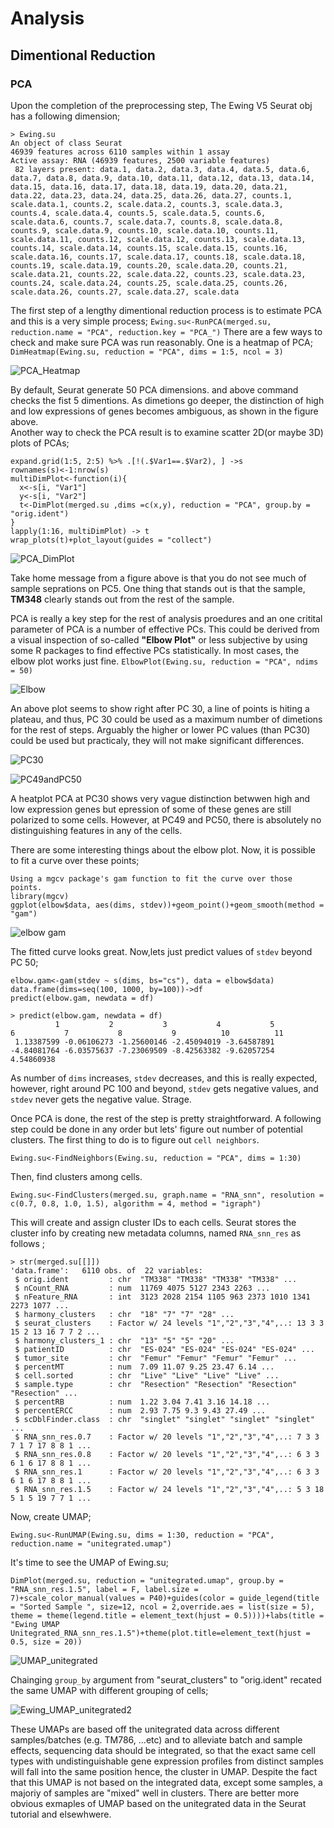 # Analysis
## Dimentional Reduction
### PCA
Upon the completion of the preprocessing step, The Ewing V5 Seurat obj has a following dimension;
```
> Ewing.su
An object of class Seurat 
46939 features across 6110 samples within 1 assay 
Active assay: RNA (46939 features, 2500 variable features)
 82 layers present: data.1, data.2, data.3, data.4, data.5, data.6, data.7, data.8, data.9, data.10, data.11, data.12, data.13, data.14, data.15, data.16, data.17, data.18, data.19, data.20, data.21, data.22, data.23, data.24, data.25, data.26, data.27, counts.1, scale.data.1, counts.2, scale.data.2, counts.3, scale.data.3, counts.4, scale.data.4, counts.5, scale.data.5, counts.6, scale.data.6, counts.7, scale.data.7, counts.8, scale.data.8, counts.9, scale.data.9, counts.10, scale.data.10, counts.11, scale.data.11, counts.12, scale.data.12, counts.13, scale.data.13, counts.14, scale.data.14, counts.15, scale.data.15, counts.16, scale.data.16, counts.17, scale.data.17, counts.18, scale.data.18, counts.19, scale.data.19, counts.20, scale.data.20, counts.21, scale.data.21, counts.22, scale.data.22, counts.23, scale.data.23, counts.24, scale.data.24, counts.25, scale.data.25, counts.26, scale.data.26, counts.27, scale.data.27, scale.data
```
The first step of a lengthy dimentional reduction process is to estimate PCA and this is a very simple process;
```Ewing.su<-RunPCA(merged.su, reduction.name = "PCA", reduction.key = "PCA_")```
There are a few ways to check and make sure PCA was run reasonably.  One is a heatmap of PCA;
```DimHeatmap(Ewing.su, reduction = "PCA", dims = 1:5, ncol = 3)```

![PCA_Heatmap](https://github.com/akhst7/Ewing-s-sarcoma-scRNAseq-Analysis-based-on-GSE243347/assets/3075799/bcecf5b3-9da0-4f8f-87d1-eab6c606b2a8)

By default, Seurat generate 50  PCA dimensions. and above command checks the fist 5 dimentions. As dimetions go deeper, the distinction of high and low expressions of genes becomes ambiguous, as shown in the figure above.  
Another way to check the PCA result is to examine scatter 2D(or maybe 3D) plots of PCAs;

```
expand.grid(1:5, 2:5) %>% .[!(.$Var1==.$Var2), ] ->s
rownames(s)<-1:nrow(s)
multiDimPlot<-function(i){
  x<-s[i, "Var1"]
  y<-s[i, "Var2"]
  t<-DimPlot(merged.su ,dims =c(x,y), reduction = "PCA", group.by = "orig.ident")
} 
lapply(1:16, multiDimPlot) -> t
wrap_plots(t)+plot_layout(guides = "collect")
```

![PCA_DimPlot](https://github.com/akhst7/Ewing-s-sarcoma-scRNAseq-Analysis-based-on-GSE243347/assets/3075799/238f9456-e44f-4f2b-be2e-5b7b7d03fb7d)

Take home message from a figure above is that you do not see much of sample seprations on PC5.  One thing that stands out is that the sample, **TM348** clearly stands out from the rest of the sample.   

PCA is really a key step for the rest of analysis proedures and an one critital parameter of PCA is a number of effective PCs. This could be derived from a visual inspection of so-called **"Elbow Plot"** or less subjective by using some R packages to find effective PCs statistically. In most cases, the elbow plot works just fine. 
```ElbowPlot(Ewing.su, reduction = "PCA", ndims = 50)```

![Elbow](https://github.com/akhst7/Ewing-s-sarcoma-scRNAseq-Analysis-based-on-GSE243347/assets/3075799/939d7297-9406-44fc-bb81-15adaa41e575)

An above plot seems to show right after PC 30, a line of points is hiting a plateau, and thus, PC 30 could be used as a maximum number of dimetions for the rest of steps.  Arguably the higher or lower PC values (than PC30) could be used but practicaly, they will not make significant differences.

![PC30](https://github.com/akhst7/Ewing-s-sarcoma-scRNAseq-Analysis-based-on-GSE243347/assets/3075799/79a2d3a5-f5d7-4d87-af6d-394e049813fe)

![PC49andPC50](https://github.com/akhst7/Ewing-s-sarcoma-scRNAseq-Analysis-based-on-GSE243347/assets/3075799/8ac8048d-022d-4d2c-8717-789f076d2a6c)

A heatplot PCA at PC30 shows very vague distinction betwwen high and low expression genes but epression of some of these genes are still polarized to some cells.  However, at PC49 and PC50, there is absolutely no distinguishing features in any of the cells.  

There are some interesting things about the elbow plot.  Now, it is possible to fit a curve over these points;
```
Using a mgcv package's gam function to fit the curve over those points.  
library(mgcv)
ggplot(elbow$data, aes(dims, stdev))+geom_point()+geom_smooth(method = "gam")
```
![elbow gam](https://github.com/akhst7/Ewing-s-sarcoma-scRNAseq-Analysis-based-on-GSE243347/assets/3075799/a9456bec-6ccf-4336-a652-f636da181363)

The fitted curve looks great.  Now,lets just predict values of ```stdev``` beyond PC 50;
```
elbow.gam<-gam(stdev ~ s(dims, bs="cs"), data = elbow$data)
data.frame(dims=seq(100, 1000, by=100))->df
predict(elbow.gam, newdata = df)

> predict(elbow.gam, newdata = df)
          1           2           3           4           5           6           7           8           9          10          11 
 1.13387599 -0.06106273 -1.25600146 -2.45094019 -3.64587891 -4.84081764 -6.03575637 -7.23069509 -8.42563382 -9.62057254  4.54860938
```
As number of ```dims``` increases, ```stdev``` decreases, and this is really expected, however, right around PC 100 and beyond, ```stdev``` gets negative values, and ```stdev``` never gets the negative value.  Strage.  

Once PCA is done, the rest of the step is pretty straightforward.  A following step could be done in any order but lets' figure out number of potential clusters.  The first thing to do is to figure out ```cell neighbors```.
```
Ewing.su<-FindNeighbors(Ewing.su, reduction = "PCA", dims = 1:30)
```
Then, find clusters among cells. 
```
Ewing.su<-FindClusters(merged.su, graph.name = "RNA_snn", resolution = c(0.7, 0.8, 1.0, 1.5), algorithm = 4, method = "igraph")
```
This will create  and assign cluster IDs to each cells.  Seurat stores the cluster info by creating new metadata columns, named ```RNA_snn_res``` as follows ;
```
> str(merged.su[[]])
'data.frame':	6110 obs. of  22 variables:
 $ orig.ident         : chr  "TM338" "TM338" "TM338" "TM338" ...
 $ nCount_RNA         : num  11769 4075 5127 2343 2263 ...
 $ nFeature_RNA       : int  3123 2028 2154 1105 963 2373 1010 1341 2273 1077 ...
 $ harmony_clusters   : chr  "18" "7" "7" "28" ...
 $ seurat_clusters    : Factor w/ 24 levels "1","2","3","4",..: 13 3 3 15 2 13 16 7 7 2 ...
 $ harmony_clusters_1 : chr  "13" "5" "5" "20" ...
 $ patientID          : chr  "ES-024" "ES-024" "ES-024" "ES-024" ...
 $ tumor_site         : chr  "Femur" "Femur" "Femur" "Femur" ...
 $ percentMT          : num  7.09 11.07 9.25 23.47 6.14 ...
 $ cell.sorted        : chr  "Live" "Live" "Live" "Live" ...
 $ sample.type        : chr  "Resection" "Resection" "Resection" "Resection" ...
 $ percentRB          : num  1.22 3.04 7.41 3.16 14.18 ...
 $ percentERCC        : num  2.93 7.75 9.3 9.43 27.49 ...
 $ scDblFinder.class  : chr  "singlet" "singlet" "singlet" "singlet" ...
 $ RNA_snn_res.0.7    : Factor w/ 20 levels "1","2","3","4",..: 7 3 3 7 1 7 17 8 8 1 ...
 $ RNA_snn_res.0.8    : Factor w/ 20 levels "1","2","3","4",..: 6 3 3 6 1 6 17 8 8 1 ...
 $ RNA_snn_res.1      : Factor w/ 20 levels "1","2","3","4",..: 6 3 3 6 1 6 17 8 8 1 ...
 $ RNA_snn_res.1.5    : Factor w/ 24 levels "1","2","3","4",..: 5 3 18 5 1 5 19 7 7 1 ...
```
Now, create UMAP;
```
Ewing.su<-RunUMAP(Ewing.su, dims = 1:30, reduction = "PCA", reduction.name = "unitegrated.umap")
```
It's time to see the UMAP of Ewing.su;
```
DimPlot(merged.su, reduction = "unitegrated.umap", group.by = "RNA_snn_res.1.5", label = F, label.size = 7)+scale_color_manual(values = P40)+guides(color = guide_legend(title = "Sorted Sample ", size=12, ncol = 2,override.aes = list(size = 5), theme = theme(legend.title = element_text(hjust = 0.5))))+labs(title = "Ewing UMAP Unitegrated_RNA_snn_res.1.5")+theme(plot.title=element_text(hjust = 0.5, size = 20))
```
![UMAP_unitegrated](https://github.com/akhst7/Ewing-s-sarcoma-scRNAseq-Analysis-based-on-GSE243347/assets/3075799/53b19fb7-839a-418b-a92f-76b4ee923c7e)

Chainging ```group_by``` argument from "seurat_clusters" to "orig.ident" recated the same UMAP with different grouping of cells;

![Ewing_UMAP_unitegrated2](https://github.com/akhst7/Ewing-s-sarcoma-scRNAseq-Analysis-based-on-GSE243347/assets/3075799/b4a0af90-85a0-42f1-a0f9-50b98088db9c)

These UMAPs are based off the unitegrated data across different samples/batches (e.g. TM786, ...etc) and to alleviate batch and sample effects, sequencing data should be integrated, so that the exact same cell types with undistinguishable gene expression profiles from distinct samples will fall into the same position hence, the cluster in UMAP.  Despite the fact that this UMAP is not based on the integrated data, except some samples, a majoriy of samples are "mixed" well in clusters.  There are better more obvious exmaples of UMAP based on the unitegrated data in the Seurat tutorial and elsewhwere. 





